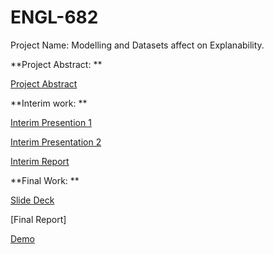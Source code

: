 # ENGL-682

Project Name: Modelling and Datasets affect on Explanability.

**Project Abstract:
**

[Project Abstract](https://drive.google.com/drive/u/1/folders/16GHcOwcZ5GCBoTeHOJVXRW1cO2DqrAeP)


**Interim work:
**

[Interim Presention 1](https://docs.google.com/presentation/d/1u-KVI9smL1CpiX8Mbg__mcg6_ELmhMzMyMh2N69WBEQ/edit?usp=sharing)

[Interim Presentation 2](https://docs.google.com/presentation/d/1IwLWTH8MnbLnKFzzAvV8qpQcIS2ciFm0fj1_y1JQwUs/edit?usp=sharing)

[Interim Report](https://drive.google.com/drive/u/1/folders/16GHcOwcZ5GCBoTeHOJVXRW1cO2DqrAeP)

**Final Work:
**

[Slide Deck](https://docs.google.com/presentation/d/1u-KVI9smL1CpiX8Mbg__mcg6_ELmhMzMyMh2N69WBEQ/edit#slide=id.p)

[Final Report]

[Demo](https://colab.research.google.com/drive/1ExURp3difekEuqKRXKxhroM1RYvK0r_H?authuser=1)
